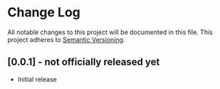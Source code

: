 # Change Log
All notable changes to this project will be documented in this file.
This project adheres to [Semantic Versioning](https://semver.org/).

## [0.0.1] - not officially released yet
* Initial release
